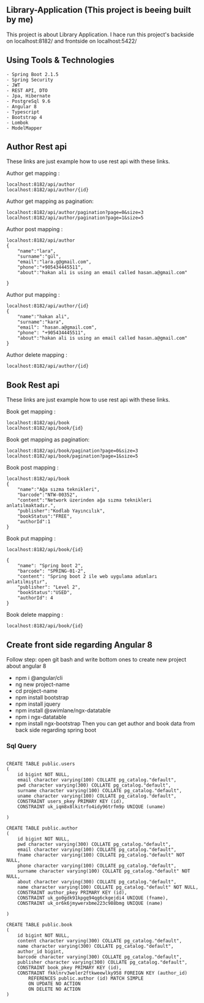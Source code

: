 ## Library-Application (This project is beeing built by me)
This project is about Library Application. 
I hace run this project's backside on localhost:8182/ and frontside on localhost:5422/
## Using Tools & Technologies
``` 
- Spring Boot 2.1.5
- Spring Security
- JWT
- REST API, DTO
- Jpa, Hibernate
- PostgreSql 9.6
- Angular 8
- Typescript
- Bootstrap 4
- Lombok
- ModelMapper
```
## Author Rest api
These links are just example how to use rest api with these links.

Author get mapping : 
```
localhost:8182/api/author 
localhost:8182/api/author/{id} 
```
Author get mapping as pagination: 
```
localhost:8182/api/author/pagination?page=0&size=3
localhost:8182/api/author/pagination?page=1&size=5
```
Author post mapping :
``` 
localhost:8182/api/author
{
	"name":"lara",
	"surname":"gül",
	"email":"lara.g@gmail.com",
	"phone":"+905434445511",
	"about":"hakan ali is using an email called hasan.a@gmail.com"
	
}
``` 
Author put mapping :
``` 
localhost:8182/api/author/{id} 
{
	"name":"hakan ali",
	"surname":"kara",
	"email": "hasan.a@gmail.com",
	"phone": "+905434445511",
	"about":"hakan ali is using an email called hasan.a@gmail.com"
}
``` 
Author delete mapping : 
``` 
localhost:8182/api/author/{id} 
```
## Book Rest api
These links are just example how to use rest api with these links.

Book get mapping : 
```
localhost:8182/api/book 
localhost:8182/api/book/{id}
```
Book get mapping as pagination: 
```
localhost:8182/api/book/pagination?page=0&size=3
localhost:8182/api/book/pagination?page=1&size=5
```
Book post mapping : 
```
localhost:8182/api/book
{
	"name":"Ağa sızma teknikleri",
	"barcode":"NTW-00352",
	"content":"Network üzerinden ağa sızma teknikleri anlatılmaktadır.",
	"publisher":"Kodlab Yayıncılık",
	"bookStatus":"FREE",
	"authorId":1
}
```
Book put mapping :  
```
localhost:8182/api/book/{id} 

{
	"name": "Spring boot 2",
	"barcode": "SPRING-01-2",
	"content": "Spring boot 2 ile web uygulama adımları anlatılmıştır",
	"publisher": "Level 2",
	"bookStatus":"USED",
	"authorId": 4
}
```
Book delete mapping : 
```
localhost:8182/api/book/{id} 
``` 
## Create front side regarding Angular 8
Follow step: open git bash and write bottom ones to create new project about angular 8
- npm i @angular/cli
- ng new project-name
- cd project-name
- npm install bootstrap
- npm install jquery
- npm install @swimlane/ngx-datatable
- npm i ngx-datatable
- npm install ngx-bootstrap
Then you can get author and book data from back side regarding spring boot
### Sql Query
``` 

CREATE TABLE public.users
(
    id bigint NOT NULL,
    email character varying(100) COLLATE pg_catalog."default",
    pwd character varying(300) COLLATE pg_catalog."default",
    surname character varying(100) COLLATE pg_catalog."default",
    uname character varying(100) COLLATE pg_catalog."default",
    CONSTRAINT users_pkey PRIMARY KEY (id),
    CONSTRAINT uk_iqm8x8lkitrfo4idy96trfm9p UNIQUE (uname)

)

CREATE TABLE public.author
(
    id bigint NOT NULL,
    pwd character varying(300) COLLATE pg_catalog."default",
    email character varying(100) COLLATE pg_catalog."default",
    fname character varying(100) COLLATE pg_catalog."default" NOT NULL,
    phone character varying(100) COLLATE pg_catalog."default",
    surname character varying(100) COLLATE pg_catalog."default" NOT NULL,
    about character varying(300) COLLATE pg_catalog."default",
    name character varying(100) COLLATE pg_catalog."default" NOT NULL,
    CONSTRAINT author_pkey PRIMARY KEY (id),
    CONSTRAINT uk_go0gdk91kpgq94qg6ckgejdi4 UNIQUE (fname),
    CONSTRAINT uk_or6k6jmywerxbme223c988bmg UNIQUE (name)

)

CREATE TABLE public.book
(
    id bigint NOT NULL,
    content character varying(300) COLLATE pg_catalog."default",
    name character varying(300) COLLATE pg_catalog."default",
    author_id bigint,
    barcode character varying(300) COLLATE pg_catalog."default",
    publisher character varying(300) COLLATE pg_catalog."default",
    CONSTRAINT book_pkey PRIMARY KEY (id),
    CONSTRAINT fkklnrv3weler2ftkweewlky958 FOREIGN KEY (author_id)
        REFERENCES public.author (id) MATCH SIMPLE
        ON UPDATE NO ACTION
        ON DELETE NO ACTION
)
``` 
